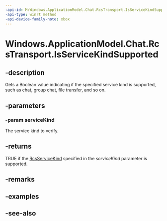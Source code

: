 ```yaml
---
-api-id: M:Windows.ApplicationModel.Chat.RcsTransport.IsServiceKindSupported(Windows.ApplicationModel.Chat.RcsServiceKind)
-api-type: winrt method
-api-device-family-note: xbox
---
```


<!-- Method syntax
public bool IsServiceKindSupported(Windows.ApplicationModel.Chat.RcsServiceKind serviceKind)
-->

# Windows.ApplicationModel.Chat.RcsTransport.IsServiceKindSupported

## -description
Gets a Boolean value indicating if the specified service kind is supported, such as chat, group chat, file transfer, and so on.

## -parameters
### -param serviceKind
The service kind to verify.

## -returns
TRUE if the [RcsServiceKind](rcsservicekind.md) specified in the *serviceKind* parameter is supported.

## -remarks

## -examples

## -see-also
